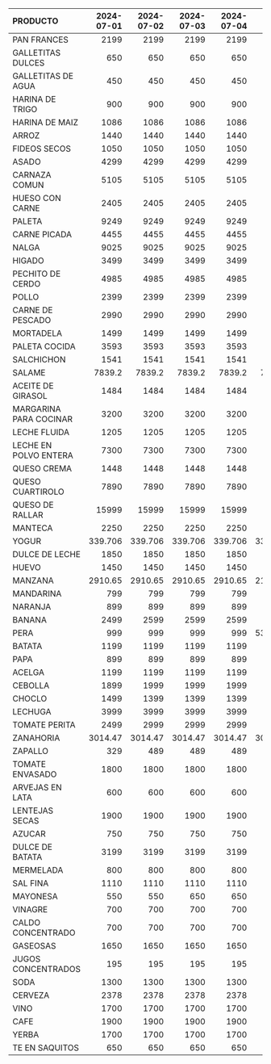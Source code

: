 | PRODUCTO               |   2024-07-01 |   2024-07-02 |   2024-07-03 |   2024-07-04 |   2024-07-05 |   2024-07-06 |   2024-07-07 |   2024-07-08 |   2024-07-09 |   2024-07-10 |   2024-07-11 |   2024-07-12 |   2024-07-13 |   2024-07-14 |   2024-07-15 |   2024-07-16 |   2024-07-17 |   2024-07-18 |   2024-07-19 |   2024-07-20 |   2024-07-21 |   2024-07-22 |   2024-07-23 |   2024-07-24 |   2024-07-25 |
|:-----------------------|-------------:|-------------:|-------------:|-------------:|-------------:|-------------:|-------------:|-------------:|-------------:|-------------:|-------------:|-------------:|-------------:|-------------:|-------------:|-------------:|-------------:|-------------:|-------------:|-------------:|-------------:|-------------:|-------------:|-------------:|-------------:|
| PAN FRANCES            |     2199     |     2199     |     2199     |     2199     |     2199     |     2199     |     2199     |     2199     |     2199     |     2199     |     2199     |     2199     |     2199     |     2199     |     2199     |     2199     |     2199     |     2199     |     2199     |     2199     |     2199     |     2199     |     2199     |     2199     |     2199     |
| GALLETITAS DULCES      |      650     |      650     |      650     |      650     |      650     |      650     |      650     |      650     |      650     |      650     |      650     |      650     |      650     |      650     |      650     |      650     |      650     |      650     |      650     |      650     |      650     |      650     |      650     |      650     |      650     |
| GALLETITAS DE AGUA     |      450     |      450     |      450     |      450     |      450     |      450     |      450     |      450     |      450     |      450     |      450     |      450     |      450     |      450     |      450     |      450     |      450     |      450     |      450     |      450     |      450     |      450     |      450     |      450     |      450     |
| HARINA DE TRIGO        |      900     |      900     |      900     |      900     |      900     |      900     |      900     |      900     |      900     |      900     |      900     |      900     |      900     |      900     |      900     |      900     |      900     |      900     |      900     |      900     |      900     |      900     |      900     |      900     |      900     |
| HARINA DE MAIZ         |     1086     |     1086     |     1086     |     1086     |     1086     |     1086     |     1086     |     1086     |     1086     |     1086     |     1086     |     1086     |     1086     |     1086     |     1086     |     1086     |     1086     |     1086     |     1086     |     1086     |     1086     |     1086     |     1086     |     1086     |     1086     |
| ARROZ                  |     1440     |     1440     |     1440     |     1440     |     1440     |     1440     |     1440     |     1440     |     1440     |     1440     |     1440     |     1440     |     1440     |     1440     |     1440     |     1440     |     1932.63  |     1932.63  |     1932.63  |     1932.63  |     1932.63  |     1932.63  |     1932.63  |     1932.63  |     1932.63  |
| FIDEOS SECOS           |     1050     |     1050     |     1050     |     1050     |     1050     |     1050     |     1050     |     1050     |     1050     |     1050     |     1050     |     1050     |     1050     |     1050     |     1050     |     1050     |     1050     |     1050     |     1050     |     1050     |     1050     |     1050     |     1050     |     1050     |     1050     |
| ASADO                  |     4299     |     4299     |     4299     |     4299     |     4299     |     4299     |     4299     |     4299     |     4299     |     4299     |     4299     |     4299     |     4299     |     4299     |     4299     |     4299     |     4945     |     4945     |     4945     |     4945     |     4945     |     4945     |     4945     |     4945     |     4945     |
| CARNAZA COMUN          |     5105     |     5105     |     5105     |     5105     |     5105     |     5105     |     5105     |     5105     |     5105     |     5105     |     5105     |     5105     |     5105     |     5105     |     5105     |     5105     |     5615     |     5615     |     5615     |     5615     |     5615     |     5615     |     5615     |     5615     |     5615     |
| HUESO CON CARNE        |     2405     |     2405     |     2405     |     2405     |     2405     |     2405     |     2405     |     2405     |     2405     |     2405     |     2405     |     2405     |     2405     |     2405     |     2405     |     2405     |     2649     |     2649     |     2649     |     2649     |     2649     |     2649     |     2649     |     2649     |     2649     |
| PALETA                 |     9249     |     9249     |     9249     |     9249     |     9249     |     9249     |     9249     |     9249     |     9249     |     9249     |     9249     |     9249     |     9249     |     9249     |     9249     |     9249     |     9249     |     9249     |     9249     |     9249     |     9249     |     9249     |     9249     |     9249     |     9249     |
| CARNE PICADA           |     4455     |     4455     |     4455     |     4455     |     4455     |     4455     |     4455     |     4455     |     4455     |     4455     |     4455     |     4455     |     4455     |     4455     |     4455     |     4455     |     4499     |     4499     |     4499     |     4499     |     4499     |     4499     |     4499     |     4499     |     4499     |
| NALGA                  |     9025     |     9025     |     9025     |     9025     |     9025     |     9025     |     9025     |     9025     |     9025     |     9025     |     9025     |     9025     |     9025     |     9025     |     9025     |     9025     |     9025     |     9025     |     9025     |     9025     |     9025     |     9025     |     9025     |     9025     |     9025     |
| HIGADO                 |     3499     |     3499     |     3499     |     3499     |     3499     |     3499     |     3499     |     3499     |     3499     |     3499     |     3499     |     3499     |     3499     |     3499     |     3499     |     3499     |     3499     |     3499     |     3499     |     3499     |     3499     |     3499     |     3499     |     3499     |     3499     |
| PECHITO DE CERDO       |     4985     |     4985     |     4985     |     4985     |     4199     |     4199     |     4199     |     4985     |     4985     |     4985     |     4985     |     4199     |     4199     |     4199     |     5185     |     5185     |     5185     |     5185     |     4399     |     4399     |     4399     |     4399     |     4399     |     4399     |     4399     |
| POLLO                  |     2399     |     2399     |     2399     |     2399     |     2399     |     2399     |     2399     |     2399     |     2399     |     2399     |     2399     |     2399     |     2399     |     2399     |     2399     |     2469     |     2469     |     2469     |     2469     |     2469     |     2469     |     2469     |     2469     |     2469     |     2469     |
| CARNE DE PESCADO       |     2990     |     2990     |     2990     |     2990     |     2990     |     2990     |     2990     |     2990     |     2990     |     2990     |     2990     |     2990     |     2990     |     2990     |     2990     |     2990     |     2990     |     2890     |     2890     |     2890     |     2890     |     2890     |     2890     |     2890     |     2890     |
| MORTADELA              |     1499     |     1499     |     1499     |     1499     |     1499     |     1499     |     1499     |     1499     |     1499     |     1499     |     1499     |     1499     |     1499     |     1499     |     1499     |     1574     |     1574     |     1574     |     1574     |     1574     |     1574     |     1574     |     1574     |     1574     |     1574     |
| PALETA COCIDA          |     3593     |     3593     |     3593     |     3593     |     3593     |     3593     |     3593     |     3593     |     3593     |     3593     |     3593     |     3593     |     3593     |     3593     |     3593     |     3737     |     3737     |     3737     |     3737     |     3737     |     3737     |     3737     |     3737     |     3737     |     3737     |
| SALCHICHON             |     1541     |     1541     |     1541     |     1541     |     1541     |     1541     |     1541     |     1541     |     1541     |     1541     |     1541     |     1541     |     1541     |     1541     |     1541     |     1541     |     1541     |     1541     |     1541     |     1541     |     1541     |     1541     |     1670     |     1670     |     1670     |
| SALAME                 |     7839.2   |     7839.2   |     7839.2   |     7839.2   |     7839.2   |     7839.2   |     7839.2   |     7839.2   |     7839.2   |     7839.2   |     7839.2   |     7839.2   |     7839.2   |     7839.2   |     7839.2   |     7839.2   |     7839.2   |     7839.2   |     7839.2   |     7839.2   |     7839.2   |     7839.2   |     7999.2   |     7999.2   |     7999.2   |
| ACEITE DE GIRASOL      |     1484     |     1484     |     1484     |     1484     |     1484     |     1484     |     1484     |     1484     |     1484     |     1484     |     1484     |     1484     |     1484     |     1484     |     1484     |     1484     |     1484     |     1484     |     1484     |     1484     |     1484     |     1484     |     1484     |     1484     |     1484     |
| MARGARINA PARA COCINAR |     3200     |     3200     |     3200     |     3200     |     3200     |     3200     |     3200     |     3200     |     3200     |     3200     |     3200     |     3200     |     3200     |     3200     |     3200     |     3200     |     3200     |     3200     |     3200     |     3200     |     3200     |     3200     |     3200     |     3200     |     3200     |
| LECHE FLUIDA           |     1205     |     1205     |     1205     |     1205     |     1205     |     1205     |     1205     |     1205     |     1205     |     1205     |     1205     |     1205     |     1205     |     1205     |     1205     |     1205     |     1205     |     1205     |     1205     |     1205     |     1205     |     1205     |     1205     |     1205     |     1205     |
| LECHE EN POLVO ENTERA  |     7300     |     7300     |     7300     |     7300     |     7300     |     7300     |     7300     |     7300     |     7300     |     7300     |     7300     |     7300     |     7300     |     7300     |     7300     |     7300     |     7300     |     7300     |     7300     |     7300     |     7300     |     7300     |     7300     |     7300     |     7300     |
| QUESO CREMA            |     1448     |     1448     |     1448     |     1448     |     1448     |     1448     |     1448     |     1448     |     1448     |     1448     |     1784     |     1784     |     1784     |     1784     |     1784     |     1784     |     1784     |     1784     |     1784     |     1784     |     1784     |     1784     |     1784     |     1784     |     1784     |
| QUESO CUARTIROLO       |     7890     |     7890     |     7890     |     7890     |     7890     |     7890     |     7890     |     7890     |     7890     |     7890     |     7890     |     7890     |     7890     |     7890     |     7890     |     7890     |     7890     |     7890     |     7890     |     7890     |     7890     |     7890     |     7890     |     7890     |     7890     |
| QUESO DE RALLAR        |    15999     |    15999     |    15999     |    15999     |    15999     |    15999     |    15999     |    15999     |    15999     |    15999     |    15999     |    15999     |    15999     |    15999     |    15999     |    15999     |    15999     |    15999     |    15999     |    15999     |    15999     |    15999     |    15999     |    15999     |    15999     |
| MANTECA                |     2250     |     2250     |     2250     |     2250     |     2250     |     2250     |     2250     |     2250     |     2250     |     2250     |     2250     |     2250     |     2250     |     2250     |     2250     |     2250     |     2250     |     2250     |     2250     |     2250     |     2250     |     2250     |     2250     |     2250     |     2250     |
| YOGUR                  |      339.706 |      339.706 |      339.706 |      339.706 |      339.706 |      339.706 |      339.706 |      339.706 |      339.706 |      339.706 |      385     |      385     |      385     |      385     |      385     |      385     |      385     |      385     |      385     |      385     |      385     |      385     |      385     |      610.338 |      610.338 |
| DULCE DE LECHE         |     1850     |     1850     |     1850     |     1850     |     1850     |     1850     |     1850     |     1850     |     1850     |     1850     |     1850     |     1850     |     1850     |     1850     |     1850     |     1850     |     1850     |     1850     |     1850     |     1850     |     1850     |     1850     |     1850     |     1850     |     1850     |
| HUEVO                  |     1450     |     1450     |     1450     |     1450     |     1450     |     1450     |     1450     |     1450     |     1450     |     1450     |     1450     |     1450     |     1450     |     1450     |     1450     |     1450     |     1450     |     1450     |     1450     |     1450     |     1450     |     1450     |     1450     |     1450     |     1450     |
| MANZANA                |     2910.65  |     2910.65  |     2910.65  |     2910.65  |     2151.02  |     2151.02  |     2151.02  |     2910.65  |     2910.65  |     2910.65  |     2910.65  |     2910.65  |     2910.65  |     2910.65  |     2910.65  |     2910.65  |     2910.65  |     2910.65  |     2910.65  |     2910.65  |     2910.65  |     2910.65  |     2910.65  |     2910.65  |     2910.65  |
| MANDARINA              |      799     |      799     |      799     |      799     |      799     |      799     |      799     |      799     |      799     |      799     |      799     |      799     |      799     |      799     |      799     |      799     |      799     |      799     |      799     |      799     |      799     |     1199     |     1199     |     1199     |     1199     |
| NARANJA                |      899     |      899     |      899     |      899     |      899     |      899     |      899     |      899     |      899     |      899     |      899     |      899     |      899     |      899     |      899     |      899     |      899     |      899     |      899     |      899     |      899     |      899     |      899     |      899     |      899     |
| BANANA                 |     2499     |     2599     |     2599     |     2599     |     2599     |     2599     |     2599     |     2599     |     2599     |     2599     |     1999     |     1999     |     1999     |     2599     |     2299     |     2299     |     2299     |     2299     |     1999     |     1999     |     1999     |     1999     |     1999     |     1999     |     1999     |
| PERA                   |      999     |      999     |      999     |      999     |      532.489 |      532.489 |      532.489 |      532.489 |      532.489 |      532.489 |      532.489 |      532.489 |      532.489 |      532.489 |      532.489 |      532.489 |      532.489 |      532.489 |      532.489 |      532.489 |      532.489 |      532.489 |      532.489 |      532.489 |      532.489 |
| BATATA                 |     1199     |     1199     |     1199     |     1199     |     1199     |      999     |      999     |     1299     |     1399     |     1399     |     1399     |     1399     |     1499     |     1499     |     1499     |     1499     |     1499     |     1599     |     1599     |     1599     |     1599     |     1599     |     1599     |     1699     |     1699     |
| PAPA                   |      899     |      899     |      899     |      899     |      949     |      949     |      949     |      949     |      999     |      999     |      999     |      999     |      999     |      999     |      999     |      999     |      999     |      999     |     1299     |     1299     |     1299     |     1299     |     1299     |     1499     |     1499     |
| ACELGA                 |     1199     |     1199     |     1199     |     1199     |     1199     |     1199     |     1199     |     1199     |     1199     |     1199     |     1199     |      888.033 |      888.033 |      888.033 |     1199     |     1199     |     1199     |     1199     |      888.033 |      888.033 |      888.033 |      888.033 |      888.033 |      888.033 |      888.033 |
| CEBOLLA                |     1899     |     1999     |     1999     |     1999     |     1999     |     2199     |     2199     |     2199     |     2199     |     2199     |     2199     |     2199     |     2199     |     2199     |     2199     |     2199     |     2199     |     2199     |     2199     |     2199     |     2199     |     2199     |     2199     |     2199     |     2199     |
| CHOCLO                 |     1499     |     1399     |     1399     |     1399     |     1399     |     1599     |     1599     |     1599     |     2499     |     2499     |     2149     |     2149     |     2299     |     2299     |     2299     |     2299     |     2599     |     2599     |     2599     |     2599     |     2599     |     2599     |     2799     |     2799     |     2999     |
| LECHUGA                |     3999     |     3999     |     3999     |     3999     |     3499     |     3499     |     3499     |     3499     |     3499     |     3499     |     3299     |     3999     |     3999     |     3999     |     2999     |     2999     |     2999     |     2999     |     3299     |     3299     |     3299     |     3299     |     3299     |     3299     |     3299     |
| TOMATE PERITA          |     2499     |     2999     |     2999     |     2999     |     3599     |     4499     |     4499     |     4499     |     5499     |     5499     |     4999     |     4999     |     4599     |     4599     |     4599     |     4599     |     4599     |     4599     |     4599     |     4499     |     4499     |     4499     |     4999     |     4999     |     4999     |
| ZANAHORIA              |     3014.47  |     3014.47  |     3014.47  |     3014.47  |     3014.47  |     3014.47  |     3014.47  |     3014.47  |     3229.95  |     3229.95  |     3229.95  |     3660.89  |     3660.89  |     3660.89  |     3660.89  |     3660.89  |     3660.89  |     3660.89  |     3660.89  |     3660.89  |     3660.89  |     3660.89  |     3660.89  |     3660.89  |     3660.89  |
| ZAPALLO                |      329     |      489     |      489     |      489     |      449     |      449     |      449     |      449     |      449     |      449     |      449     |      349     |      349     |      349     |      349     |      349     |      349     |      349     |      449     |      449     |      449     |      449     |      449     |      449     |      449     |
| TOMATE ENVASADO        |     1800     |     1800     |     1800     |     1800     |     1800     |     1800     |     1800     |     1800     |     1800     |     1800     |     1800     |     1800     |     1800     |     1800     |     1800     |     1800     |     1800     |     1800     |     1800     |     1800     |     1800     |     1800     |     1800     |     1800     |     1800     |
| ARVEJAS EN LATA        |      600     |      600     |      600     |      600     |      600     |      600     |      600     |      600     |      600     |      600     |      600     |      600     |      600     |      600     |      600     |      600     |      600     |      600     |      600     |      600     |      600     |      600     |      600     |      600     |      600     |
| LENTEJAS SECAS         |     1900     |     1900     |     1900     |     1900     |     1900     |     1900     |     1900     |     1900     |     1900     |     1900     |     1900     |     1900     |     1900     |     1900     |     1900     |     1900     |     1900     |     1900     |     1900     |     1900     |     1900     |     1900     |     1900     |     1900     |     1900     |
| AZUCAR                 |      750     |      750     |      750     |      750     |      750     |      750     |      750     |      750     |      750     |      750     |      750     |      750     |      750     |      750     |      750     |      750     |      750     |      750     |      750     |      750     |      750     |      750     |      750     |      750     |      750     |
| DULCE DE BATATA        |     3199     |     3199     |     3199     |     3199     |     3199     |     3199     |     3199     |     3199     |     3199     |     3199     |     3199     |     3199     |     3199     |     3199     |     3199     |     3199     |     3199     |     3199     |     3199     |     3199     |     3199     |     3199     |     3199     |     3199     |     3199     |
| MERMELADA              |      800     |      800     |      800     |      800     |      800     |      800     |      800     |      800     |      800     |      800     |      800     |      800     |      800     |      800     |      800     |      800     |      800     |      800     |      800     |      800     |      800     |      800     |      800     |      800     |      800     |
| SAL FINA               |     1110     |     1110     |     1110     |     1110     |     1110     |     1110     |     1110     |     1110     |     1110     |     1110     |     1110     |     1110     |     1110     |     1110     |     1110     |     1110     |     1110     |     1130     |     1130     |     1130     |     1130     |     1130     |     1130     |     1130     |     1130     |
| MAYONESA               |      550     |      550     |      650     |      650     |      650     |      650     |      650     |      650     |      650     |      650     |      650     |      650     |      650     |      650     |      650     |      650     |      650     |      650     |      650     |      650     |      650     |      650     |      650     |      650     |      650     |
| VINAGRE                |      700     |      700     |      700     |      700     |      700     |      700     |      700     |      700     |      700     |      700     |      700     |      700     |      700     |      700     |      700     |      700     |      700     |      700     |      700     |      700     |      700     |      700     |      700     |      700     |      700     |
| CALDO CONCENTRADO      |      700     |      700     |      700     |      700     |      700     |      700     |      700     |      700     |      700     |      700     |      700     |      700     |      700     |      700     |      700     |      700     |      700     |      700     |      700     |      700     |      700     |      700     |      700     |      700     |      700     |
| GASEOSAS               |     1650     |     1650     |     1650     |     1650     |     1650     |     1650     |     1650     |     1650     |     1650     |     1650     |     1650     |     1650     |     1650     |     1650     |     1650     |     1650     |     1650     |     1650     |     1650     |     1650     |     1650     |     1650     |     1650     |     1650     |     1650     |
| JUGOS CONCENTRADOS     |      195     |      195     |      195     |      195     |      195     |      195     |      195     |      195     |      195     |      195     |      195     |      202     |      202     |      202     |      202     |      202     |      202     |      202     |      202     |      202     |      202     |      202     |      202     |      202     |      202     |
| SODA                   |     1300     |     1300     |     1300     |     1300     |     1300     |     1300     |     1300     |     1300     |     1300     |     1300     |     1300     |     1300     |     1300     |     1300     |     1300     |     1300     |     1300     |     1300     |     1300     |     1300     |     1300     |     1300     |     1300     |     1300     |     1300     |
| CERVEZA                |     2378     |     2378     |     2378     |     2378     |     2378     |     2378     |     2378     |     2378     |     2378     |     2378     |     2378     |     2547     |     2547     |     2547     |     2547     |     2547     |     2547     |     2547     |     2547     |     2547     |     2547     |     2547     |     2547     |     2547     |     2547     |
| VINO                   |     1700     |     1700     |     1700     |     1700     |     1700     |     1700     |     1700     |     1700     |     1700     |     1700     |     1700     |     1700     |     1700     |     1700     |     1700     |     1700     |     1700     |     1700     |     1700     |     1700     |     1700     |     1700     |     1700     |     1700     |     1700     |
| CAFE                   |     1900     |     1900     |     1900     |     1900     |     1900     |     1900     |     1900     |     1900     |     1900     |     1900     |     1900     |     1900     |     1900     |     1900     |     1900     |     1900     |     1900     |     1900     |     1900     |     1900     |     1900     |     1900     |     1900     |     1900     |     1900     |
| YERBA                  |     1700     |     1700     |     1700     |     1700     |     1700     |     1700     |     1700     |     1700     |     1700     |     1700     |     1700     |     1700     |     1700     |     1700     |     1700     |     1700     |     1700     |     1700     |     1700     |     1700     |     1700     |     1700     |     1700     |     1700     |     1700     |
| TE EN SAQUITOS         |      650     |      650     |      650     |      650     |      650     |      650     |      650     |      650     |      650     |      650     |      650     |      650     |      650     |      650     |      650     |      650     |      650     |      650     |      650     |      650     |      650     |      650     |      650     |      650     |      650     |